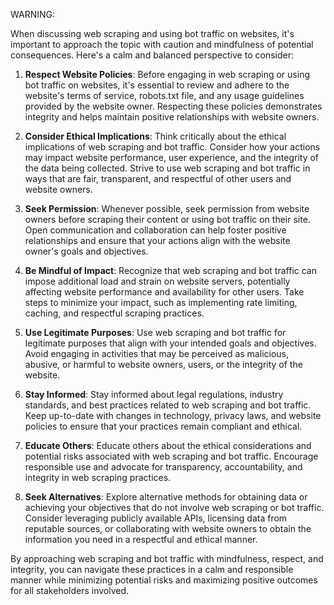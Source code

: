 WARNING:

When discussing web scraping and using bot traffic on websites, it's important to approach the topic with caution and mindfulness of potential consequences. Here's a calm and balanced perspective to consider:

1. **Respect Website Policies**: Before engaging in web scraping or using bot traffic on websites, it's essential to review and adhere to the website's terms of service, robots.txt file, and any usage guidelines provided by the website owner. Respecting these policies demonstrates integrity and helps maintain positive relationships with website owners.

2. **Consider Ethical Implications**: Think critically about the ethical implications of web scraping and bot traffic. Consider how your actions may impact website performance, user experience, and the integrity of the data being collected. Strive to use web scraping and bot traffic in ways that are fair, transparent, and respectful of other users and website owners.

3. **Seek Permission**: Whenever possible, seek permission from website owners before scraping their content or using bot traffic on their site. Open communication and collaboration can help foster positive relationships and ensure that your actions align with the website owner's goals and objectives.

4. **Be Mindful of Impact**: Recognize that web scraping and bot traffic can impose additional load and strain on website servers, potentially affecting website performance and availability for other users. Take steps to minimize your impact, such as implementing rate limiting, caching, and respectful scraping practices.

5. **Use Legitimate Purposes**: Use web scraping and bot traffic for legitimate purposes that align with your intended goals and objectives. Avoid engaging in activities that may be perceived as malicious, abusive, or harmful to website owners, users, or the integrity of the website.

6. **Stay Informed**: Stay informed about legal regulations, industry standards, and best practices related to web scraping and bot traffic. Keep up-to-date with changes in technology, privacy laws, and website policies to ensure that your practices remain compliant and ethical.

7. **Educate Others**: Educate others about the ethical considerations and potential risks associated with web scraping and bot traffic. Encourage responsible use and advocate for transparency, accountability, and integrity in web scraping practices.

8. **Seek Alternatives**: Explore alternative methods for obtaining data or achieving your objectives that do not involve web scraping or bot traffic. Consider leveraging publicly available APIs, licensing data from reputable sources, or collaborating with website owners to obtain the information you need in a respectful and ethical manner.

By approaching web scraping and bot traffic with mindfulness, respect, and integrity, you can navigate these practices in a calm and responsible manner while minimizing potential risks and maximizing positive outcomes for all stakeholders involved.
